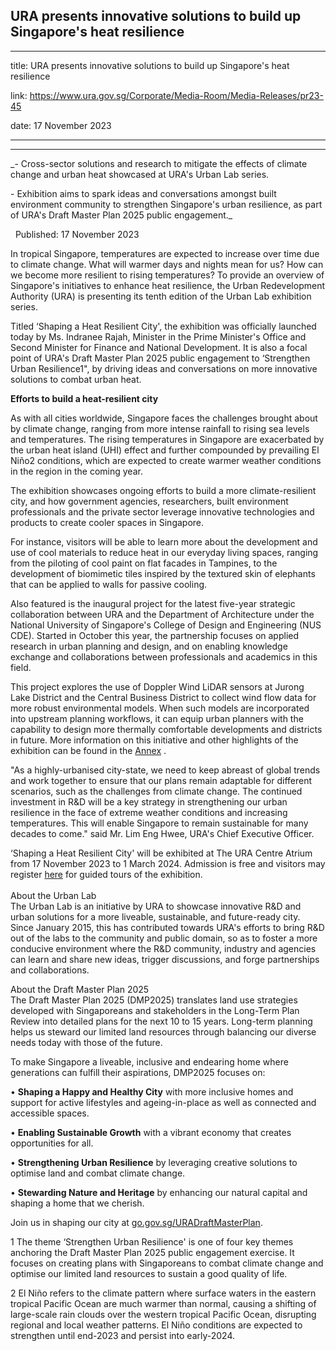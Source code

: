 ## URA presents innovative solutions to build up Singapore's heat resilience
---
title: URA presents innovative solutions to build up Singapore's heat resilience

link: https://www.ura.gov.sg/Corporate/Media-Room/Media-Releases/pr23-45

date: 17 November 2023

---

-------------------------------------------------------------------------

_\- Cross-sector solutions and research to mitigate the effects of climate change and urban heat showcased at URA's Urban Lab series.  
  
\- Exhibition aims to spark ideas and conversations amongst built environment community to strengthen Singapore's urban resilience, as part of URA's Draft Master Plan 2025 public engagement._

  Published: 17 November 2023

In tropical Singapore, temperatures are expected to increase over time due to climate change. What will warmer days and nights mean for us? How can we become more resilient to rising temperatures? To provide an overview of Singapore's initiatives to enhance heat resilience, the Urban Redevelopment Authority (URA) is presenting its tenth edition of the Urban Lab exhibition series.   
  
Titled ‘Shaping a Heat Resilient City', the exhibition was officially launched today by Ms. Indranee Rajah, Minister in the Prime Minister's Office and Second Minister for Finance and National Development. It is also a focal point of URA's Draft Master Plan 2025 public engagement to ‘Strengthen Urban Resilience1", by driving ideas and conversations on more innovative solutions to combat urban heat.  
  
**Efforts to build a heat-resilient city**  
  
As with all cities worldwide, Singapore faces the challenges brought about by climate change, ranging from more intense rainfall to rising sea levels and temperatures. The rising temperatures in Singapore are exacerbated by the urban heat island (UHI) effect and further compounded by prevailing El Niño2 conditions, which are expected to create warmer weather conditions in the region in the coming year.   
  
The exhibition showcases ongoing efforts to build a more climate-resilient city, and how government agencies, researchers, built environment professionals and the private sector leverage innovative technologies and products to create cooler spaces in Singapore.   
  
For instance, visitors will be able to learn more about the development and use of cool materials to reduce heat in our everyday living spaces, ranging from the piloting of cool paint on flat facades in Tampines, to the development of biomimetic tiles inspired by the textured skin of elephants that can be applied to walls for passive cooling.  
  
Also featured is the inaugural project for the latest five-year strategic collaboration between URA and the Department of Architecture under the National University of Singapore's College of Design and Engineering (NUS CDE). Started in October this year, the partnership focuses on applied research in urban planning and design, and on enabling knowledge exchange and collaborations between professionals and academics in this field.  
  
This project explores the use of Doppler Wind LiDAR sensors at Jurong Lake District and the Central Business District to collect wind flow data for more robust environmental models. When such models are incorporated into upstream planning workflows, it can equip urban planners with the capability to design more thermally comfortable developments and districts in future. More information on this initiative and other highlights of the exhibition can be found in the [Annex](https://www.ura.gov.sg/-/media/Corporate/Media-Room/2023/Nov/pr23-45a.pdf) .  
  
"As a highly-urbanised city-state, we need to keep abreast of global trends and work together to ensure that our plans remain adaptable for different scenarios, such as the challenges from climate change. The continued investment in R&D will be a key strategy in strengthening our urban resilience in the face of extreme weather conditions and increasing temperatures. This will enable Singapore to remain sustainable for many decades to come." said Mr. Lim Eng Hwee, URA's Chief Executive Officer.  
  
‘Shaping a Heat Resilient City' will be exhibited at The URA Centre Atrium from 17 November 2023 to 1 March 2024. Admission is free and visitors may register [here](https://go.gov.sg/HeatResilientCity) for guided tours of the exhibition.  
   
About the Urban Lab  
The Urban Lab is an initiative by URA to showcase innovative R&D and urban solutions for a more liveable, sustainable, and future-ready city. Since January 2015, this has contributed towards URA's efforts to bring R&D out of the labs to the community and public domain, so as to foster a more conducive environment where the R&D community, industry and agencies can learn and share new ideas, trigger discussions, and forge partnerships and collaborations.  
  
About the Draft Master Plan 2025  
The Draft Master Plan 2025 (DMP2025) translates land use strategies developed with Singaporeans and stakeholders in the Long-Term Plan Review into detailed plans for the next 10 to 15 years. Long-term planning helps us steward our limited land resources through balancing our diverse needs today with those of the future.    
  
To make Singapore a liveable, inclusive and endearing home where generations can fulfill their aspirations, DMP2025 focuses on:  
  
• **Shaping a Happy and Healthy City** with more inclusive homes and support for active lifestyles and ageing-in-place as well as connected and accessible spaces.  
  
• **Enabling Sustainable Growth** with a vibrant economy that creates opportunities for all.

• **Strengthening Urban Resilience** by leveraging creative solutions to optimise land and combat climate change.  
  
• **Stewarding Nature and Heritage** by enhancing our natural capital and shaping a home that we cherish.

Join us in shaping our city at [go.gov.sg/URADraftMasterPlan](https://go.gov.sg/URADraftMasterPlan).



1 The theme ‘Strengthen Urban Resilience' is one of four key themes anchoring the Draft Master Plan 2025 public engagement exercise. It focuses on creating plans with Singaporeans to combat climate change and optimise our limited land resources to sustain a good quality of life.      
  
2 El Niño refers to the climate pattern where surface waters in the eastern tropical Pacific Ocean are much warmer than normal, causing a shifting of large-scale rain clouds over the western tropical Pacific Ocean, disrupting regional and local weather patterns. El Niño conditions are expected to strengthen until end-2023 and persist into early-2024.